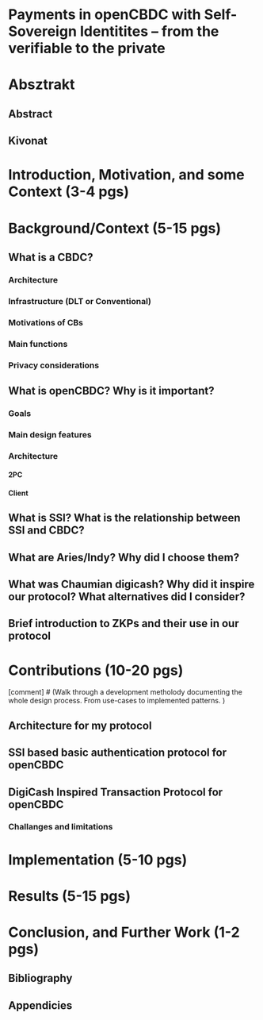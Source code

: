 # Payments in openCBDC with Self-Sovereign Identitites – from the verifiable to the private

# Absztrakt
## Abstract
## Kivonat

# Introduction, Motivation, and some Context (3-4 pgs)

# Background/Context (5-15 pgs)
## What is a CBDC?
### Architecture
### Infrastructure (DLT or Conventional)
### Motivations of CBs
### Main functions
### Privacy considerations
## What is openCBDC? Why is it important?
### Goals
### Main design features
### Architecture
#### 2PC
#### Client
## What is SSI? What is the relationship between SSI and CBDC?
## What are Aries/Indy? Why did I choose them?
## What was Chaumian digicash? Why did it inspire our protocol? What alternatives did I consider?
## Brief introduction to ZKPs and their use in our protocol

# Contributions (10-20 pgs)
[comment] # (Walk through a development metholody documenting the whole design process. From use-cases to implemented patterns. )
## Architecture for my protocol
## SSI based basic authentication protocol for openCBDC
## DigiCash Inspired Transaction Protocol for openCBDC
### Challanges and limitations

# Implementation (5-10 pgs)

# Results (5-15 pgs)

# Conclusion, and Further Work (1-2 pgs)
## Bibliography
## Appendicies
